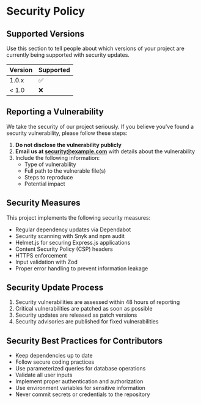 # Security Policy

## Supported Versions

Use this section to tell people about which versions of your project are currently being supported with security updates.

| Version | Supported          |
| ------- | ------------------ |
| 1.0.x   | :white_check_mark: |
| < 1.0   | :x:                |

## Reporting a Vulnerability

We take the security of our project seriously. If you believe you've found a security vulnerability, please follow these steps:

1. **Do not disclose the vulnerability publicly**
2. **Email us at [security@example.com](mailto:security@example.com)** with details about the vulnerability
3. Include the following information:
   - Type of vulnerability
   - Full path to the vulnerable file(s)
   - Steps to reproduce
   - Potential impact

## Security Measures

This project implements the following security measures:

- Regular dependency updates via Dependabot
- Security scanning with Snyk and npm audit
- Helmet.js for securing Express.js applications
- Content Security Policy (CSP) headers
- HTTPS enforcement
- Input validation with Zod
- Proper error handling to prevent information leakage

## Security Update Process

1. Security vulnerabilities are assessed within 48 hours of reporting
2. Critical vulnerabilities are patched as soon as possible
3. Security updates are released as patch versions
4. Security advisories are published for fixed vulnerabilities

## Security Best Practices for Contributors

- Keep dependencies up to date
- Follow secure coding practices
- Use parameterized queries for database operations
- Validate all user inputs
- Implement proper authentication and authorization
- Use environment variables for sensitive information
- Never commit secrets or credentials to the repository
